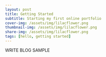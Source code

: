 ```yaml
---
layout: post
title: Getting Started
subtitle: Starting my first online portfolio
cover-img: /assets/img/lilacflower.png
thumbnail-img: /assets/img/lilacflower.png
share-img: /assets/img/lilacflower.png
tags: [hello, getting started]
---
```


WRITE BLOG SAMPLE
